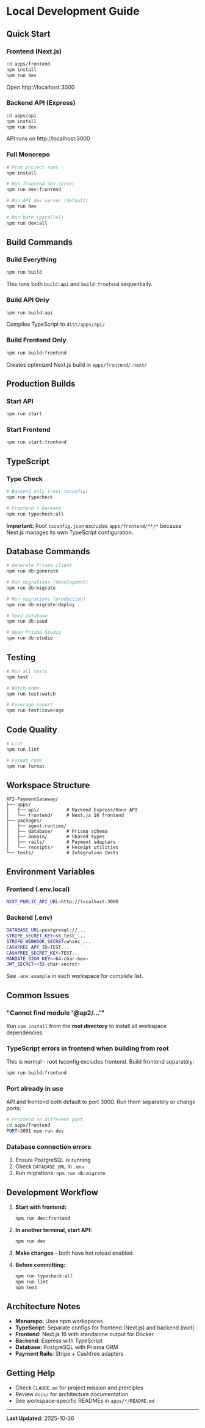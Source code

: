 # Local Development Guide

## Quick Start

### Frontend (Next.js)
```bash
cd apps/frontend
npm install
npm run dev
```
Open http://localhost:3000

### Backend API (Express)
```bash
cd apps/api
npm install
npm run dev
```
API runs on http://localhost:3000

### Full Monorepo
```bash
# From project root
npm install

# Run frontend dev server
npm run dev:frontend

# Run API dev server (default)
npm run dev

# Run both (parallel)
npm run dev:all
```

## Build Commands

### Build Everything
```bash
npm run build
```
This runs both `build:api` and `build:frontend` sequentially.

### Build API Only
```bash
npm run build:api
```
Compiles TypeScript to `dist/apps/api/`

### Build Frontend Only
```bash
npm run build:frontend
```
Creates optimized Next.js build in `apps/frontend/.next/`

## Production Builds

### Start API
```bash
npm run start
```

### Start Frontend
```bash
npm run start:frontend
```

## TypeScript

### Type Check
```bash
# Backend only (root tsconfig)
npm run typecheck

# Frontend + Backend
npm run typecheck:all
```

**Important:** Root `tsconfig.json` excludes `apps/frontend/**/*` because Next.js manages its own TypeScript configuration.

## Database Commands

```bash
# Generate Prisma client
npm run db:generate

# Run migrations (development)
npm run db:migrate

# Run migrations (production)
npm run db:migrate:deploy

# Seed database
npm run db:seed

# Open Prisma Studio
npm run db:studio
```

## Testing

```bash
# Run all tests
npm test

# Watch mode
npm run test:watch

# Coverage report
npm run test:coverage
```

## Code Quality

```bash
# Lint
npm run lint

# Format code
npm run format
```

## Workspace Structure

```
AP2-PaymentGateway/
├── apps/
│   ├── api/          # Backend Express/Hono API
│   └── frontend/     # Next.js 16 frontend
├── packages/
│   ├── agent-runtime/
│   ├── database/     # Prisma schema
│   ├── domain/       # Shared types
│   ├── rails/        # Payment adapters
│   └── receipts/     # Receipt utilities
└── tests/            # Integration tests
```

## Environment Variables

### Frontend (.env.local)
```bash
NEXT_PUBLIC_API_URL=http://localhost:3000
```

### Backend (.env)
```bash
DATABASE_URL=postgresql://...
STRIPE_SECRET_KEY=sk_test_...
STRIPE_WEBHOOK_SECRET=whsec_...
CASHFREE_APP_ID=TEST...
CASHFREE_SECRET_KEY=TEST...
MANDATE_SIGN_KEY=<64-char-hex>
JWT_SECRET=<32-char-secret>
```

See `.env.example` in each workspace for complete list.

## Common Issues

### "Cannot find module '@ap2/...'"
Run `npm install` from the **root directory** to install all workspace dependencies.

### TypeScript errors in frontend when building from root
This is normal - root tsconfig excludes frontend. Build frontend separately:
```bash
npm run build:frontend
```

### Port already in use
API and frontend both default to port 3000. Run them separately or change ports:
```bash
# Frontend on different port
cd apps/frontend
PORT=3001 npm run dev
```

### Database connection errors
1. Ensure PostgreSQL is running
2. Check `DATABASE_URL` in `.env`
3. Run migrations: `npm run db:migrate`

## Development Workflow

1. **Start with frontend:**
   ```bash
   npm run dev:frontend
   ```

2. **In another terminal, start API:**
   ```bash
   npm run dev
   ```

3. **Make changes** - both have hot reload enabled

4. **Before committing:**
   ```bash
   npm run typecheck:all
   npm run lint
   npm test
   ```

## Architecture Notes

- **Monorepo:** Uses npm workspaces
- **TypeScript:** Separate configs for frontend (Next.js) and backend (root)
- **Frontend:** Next.js 16 with standalone output for Docker
- **Backend:** Express with TypeScript
- **Database:** PostgreSQL with Prisma ORM
- **Payment Rails:** Stripe + Cashfree adapters

## Getting Help

- Check `CLAUDE.md` for project mission and principles
- Review `docs/` for architecture documentation
- See workspace-specific READMEs in `apps/*/README.md`

---

**Last Updated:** 2025-10-26
